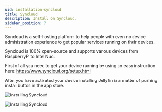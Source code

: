 ```yaml
---
uid: installation-syncloud
title: Syncloud
description: Install on Syncloud.
sidebar_position: 7
---
```


Syncloud is a self-hosting platform to help people with even no device administration experience to get popular services running on their devices.

Syncloud is 100% open-source and supports various devices from RaspberryPi to Intel Nuc.

First of all you need to get your device running by using an easy instruction here: https://www.syncloud.org/setup.html

After you have activated your device installing Jellyfin is a matter of pushing install button in the app store.

![Installing Syncloud](/images/docs/install-syncloud-1.png)

![Installing Syncloud](/images/docs/install-syncloud-2.png)